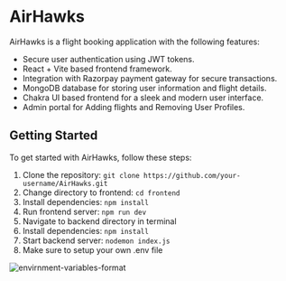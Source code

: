 # AirHawks

AirHawks is a flight booking application with the following features:

- Secure user authentication using JWT tokens.
- React + Vite based frontend framework.
- Integration with Razorpay payment gateway for secure transactions.
- MongoDB database for storing user information and flight details.
- Chakra UI based frontend for a sleek and modern user interface.
- Admin portal for Adding flights and Removing User Profiles.

## Getting Started

To get started with AirHawks, follow these steps:

1. Clone the repository:
```git clone https://github.com/your-username/AirHawks.git```
2. Change directory to frontend:
```cd frontend```
3. Install dependencies:
```npm install```
4. Run frontend server:
```npm run dev```
6. Navigate to backend directory in terminal
7. Install dependencies:
```npm install```
8. Start backend server:
```nodemon index.js```
9. Make sure to setup your own .env file

![envirnment-variables-format](https://github.com/shrestha2401/AirHawks/assets/83959245/7719e708-8fe5-43f1-8992-47b4c58ddb83)
